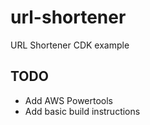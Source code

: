 # url-shortener
URL Shortener CDK example

## TODO 

- Add AWS Powertools
- Add basic build instructions
